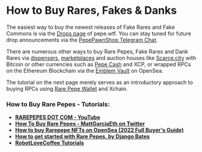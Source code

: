 # How to Buy Rares, Fakes & Danks

The easiest way to buy the newest releases of Fake Rares and Fake Commons is via the [Drops page](https://pepe.wtf/drops) of pepe.wtf. You can stay tuned for future drop announcements via the [PepePawnShop Telegram Chat](https://t.me/PepePawnShop).

There are numerous other ways to buy Rare Pepes, Fake Rares and Dank Rares via [dispensers](../dispensers-what-are-they-how-to-use-them.md), [marketplaces](../../resources.md#marketplaces) and auction houses like [Scarce.city](../scarce.city.md#scarce.city) with Bitcoin or other currencies such as [Pepe Cash](../what-is-pepecash.md) and XCP, or wrapped RPCs on the Ethereum Blockchain via the [Emblem Vault](../emblem-vault/) on OpenSea.&#x20;

The tutorial on the next page merely serves as an introductory approach to buying RPCs using [Rare Pepe Wallet](https://rarepepewallet.com/) and Xchain.

### How to Buy Rare Pepes - Tutorials:

* [**RAREPEPES DOT COM - YouTube**](https://www.youtube.com/channel/UCfwpmLp\_1mT7iSiz9hK-LLg)
* [**How To Buy Rare Pepes - MattGarciaEth on Twitter**](https://twitter.com/MattGarciaEth/status/1432725838085165072?s=20)
* [**How to buy Rarepepe NFTs on OpenSea (2022 Full Buyer's Guide)**](https://www.youtube.com/watch?v=in8dHrKRrlo\&ab\_channel=DANIELGOTHITS)
* [**How to get started with Rare Pepes, by Django Bates**](http://rarepepenews.com/how-to-get-rare-pepes/)
* [**RobotLoveCoffee Tutorials**](https://robotlovecoffee.io/)
